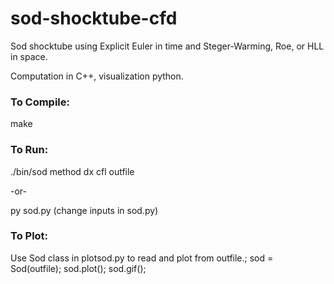 # sod-shocktube-cfd
Sod shocktube using Explicit Euler in time and Steger-Warming, Roe, or HLL in space.

Computation in C++, visualization python.

### To Compile: 

make

### To Run:

./bin/sod method dx cfl outfile

-or-

py sod.py (change inputs in sod.py)

### To Plot:

Use Sod class in plotsod.py to read and plot from outfile.;
sod = Sod(outfile);
sod.plot();
sod.gif();

